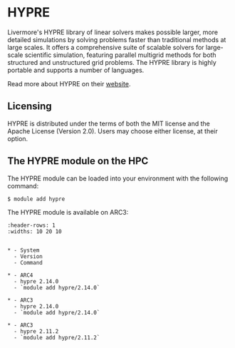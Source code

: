 # HYPRE

Livermore's HYPRE library of linear solvers makes possible larger, more detailed simulations by solving problems faster than traditional methods at large scales. It offers a comprehensive suite of scalable solvers for large-scale scientific simulation, featuring parallel multigrid methods for both structured and unstructured grid problems. The HYPRE library is highly portable and supports a number of languages.



Read more about HYPRE on their [website](http://www.llnl.gov/CASC/hypre).





## Licensing 

HYPRE is distributed under the terms of both the MIT license and the Apache License (Version 2.0). Users may choose either license, at their option.



## The HYPRE module on the HPC

The HYPRE module can be loaded into your environment with the following command:

```bash
$ module add hypre
```

The HYPRE module is available on ARC3:

```{list-table}
:header-rows: 1
:widths: 10 20 10


* - System
  - Version
  - Command

* - ARC4
  - hypre 2.14.0
  - `module add hypre/2.14.0`

* - ARC3
  - hypre 2.14.0
  - `module add hypre/2.14.0`

* - ARC3
  - hypre 2.11.2
  - `module add hypre/2.11.2`

```